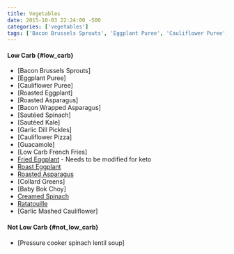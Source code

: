 ```yaml
---
title: Vegetables
date: 2015-10-03 22:24:00 -500
categories: ['vegetables']
tags: ['Bacon Brussels Sprouts', 'Eggplant Puree', 'Cauliflower Puree', 'Roasted Eggplant', 'Roasted Asparagus', 'Bacon Wrapped Asparagus', 'Sautéed Spinach', 'Sautéed Kale', 'Garlic Dill Pickles', 'Cauliflower Pizza', 'Guacamole', 'Low Carb French Fries', 'Fried Eggplant - Needs to be modified for keto', 'Roast Eggplant', 'Roasted Asparagus', 'Collard Greens', 'Baby Bok Choy', 'Creamed Spinach', 'Ratatouille', 'Garlic Mashed Cauliflower', 'Pressure cooker spinach lentil soup', 'Roasted', 'Sautéed', 'Fried', 'Modified', 'Pressure cooker']
---
```


#### Low Carb {#low_carb}

-   [Bacon Brussels Sprouts]
-   [Eggplant Puree]
-   [Cauliflower Puree]
-   [Roasted Eggplant]
-   [Roasted Asparagus]
-   [Bacon Wrapped Asparagus]
-   [Sautéed Spinach]
-   [Sautéed Kale]
-   [Garlic Dill Pickles]
-   [Cauliflower Pizza]
-   [Guacamole]
-   [Low Carb French Fries]
-   [Fried Eggplant](http://www.ehow.com/video_7667036_fry-eggplant.html) - Needs to be modified for keto
-   [Roast Eggplant](http://allrecipes.com/Recipe/Olive-Oil-Roasted-Eggplant-with-Lemon/Detail.aspx)
-   [Roasted Asparagus](http://www.simplyrecipes.com/recipes/roasted_asparagus/)
-   [Collard Greens]
-   [Baby Bok Choy]
-   [Creamed Spinach](http://allrecipes.com/recipe/cheesy-creamed-spinach/)
-   [Ratatouille](http://www.foodnetwork.com/recipes/ratatouille-recipe0.html)
-   [Garlic Mashed Cauliflower]



#### Not Low Carb {#not_low_carb}

-   [Pressure cooker spinach lentil soup]

